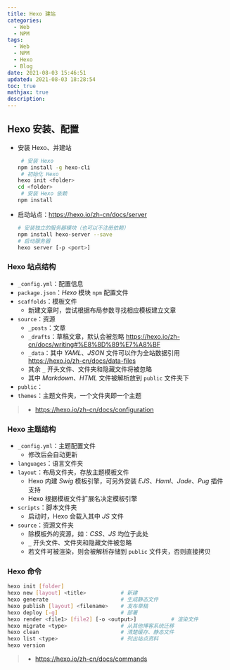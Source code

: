 ```yaml
---
title: Hexo 建站
categories:
  - Web
  - NPM
tags:
  - Web
  - NPM
  - Hexo
  - Blog
date: 2021-08-03 15:46:51
updated: 2021-08-03 18:28:54
toc: true
mathjax: true
description: 
---
```


##	Hexo 安装、配置

-	安装 Hexo、并建站

	```sh
	 # 安装 Hexo
	npm install -g hexo-cli
	 # 初始化 Hexo
	hexo init <folder>
	cd <folder>
	 # 安装 Hexo 依赖
	npm install
	```

-	启动站点：<https://hexo.io/zh-cn/docs/server>

	```sh
	# 安装独立的服务器模块（也可以不注册依赖）
	npm install hexo-server --save
	# 启动服务器
	hexo server [-p <port>]
	```

###	Hexo 站点结构

-	`_config.yml`：配置信息
-	`package.json`：*Hexo* 模块 `npm` 配置文件
-	`scaffolds`：模板文件
	-	新建文章时，尝试根据布局参数寻找相应模板建立文章
-	`source`：资源
	-	`_posts`：文章
	-	`_drafts`：草稿文章，默认会被忽略 <https://hexo.io/zh-cn/docs/writing#%E8%8D%89%E7%A8%BF>
	-	`_data`：其中 *YAML*、*JSON* 文件可以作为全站数据引用 <https://hexo.io/zh-cn/docs/data-files>
	-	其余 `_` 开头文件、文件夹和隐藏文件将被忽略
	-	其中 *Markdown*、*HTML* 文件被解析放到 `public` 文件夹下
-	`public`：
-	`themes`：主题文件夹，一个文件夹即一个主题

> - <https://hexo.io/zh-cn/docs/configuration>

###	Hexo 主题结构

-	`_config.yml`：主题配置文件
	-	修改后会自动更新
-	`languages`：语言文件夹
-	`layout`：布局文件夹，存放主题模板文件
	-	Hexo 内建 *Swig* 模板引擎，可另外安装 *EJS*、*Haml*、*Jade*、*Pug* 插件支持
	-	Hexo 根据模板文件扩展名决定模板引擎
-	`scripts`：脚本文件夹
	-	启动时，Hexo 会载入其中 *JS* 文件
-	`source`：资源文件夹
	-	除模板外的资源，如：*CSS*、*JS* 均位于此处
	-	`_` 开头文件、文件夹和隐藏文件被忽略
	-	若文件可被渲染，则会被解析存储到 `public` 文件夹，否则直接拷贝

###	Hexo 命令

```sh
hexo init [folder]
hexo new [layout] <title>			# 新建
hexo generate						# 生成静态文件
hexo publish [layout] <filename>	# 发布草稿
hexo deploy [-g]					# 部署
hexo render <file1> [file2] [-o <output>]			# 渲染文件
hexo migrate <type>					# 从其他博客系统迁移
hexo clean							# 清楚缓存、静态文件
hexo list <type>					# 列出站点资料
hexo version
```

> - <https://hexo.io/zh-cn/docs/commands>





